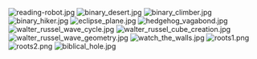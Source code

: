 <div id="home">

![reading-robot.jpg](static/images/reading-robot.jpg)
![binary_desert.jpg](static/images/binary_desert.jpg)
![binary_climber.jpg](static/images/binary_climber.jpg)
![binary_hiker.jpg](static/images/binary_hiker.jpg)
![eclipse_plane.jpg](static/images/eclipse_plane.jpg)
![hedgehog_vagabond.jpg](static/images/hedgehog_vagabond.jpg)
![walter_russel_wave_cycle.jpg](static/images/walter_russel_wave_cycle.jpg)
![walter_russel_cube_creation.jpg](static/images/walter_russel_cube_creation.jpg)
![walter_russel_wave_geometry.jpg](static/images/walter_russel_wave_geometry.jpg)
![watch_the_walls.jpg](static/images/watch_the_walls.jpg)
![roots1.png](static/images/roots1.png)
![roots2.png](static/images/roots2.png)
![biblical_hole.jpg](static/images/biblical_hole.jpg)

</div>
